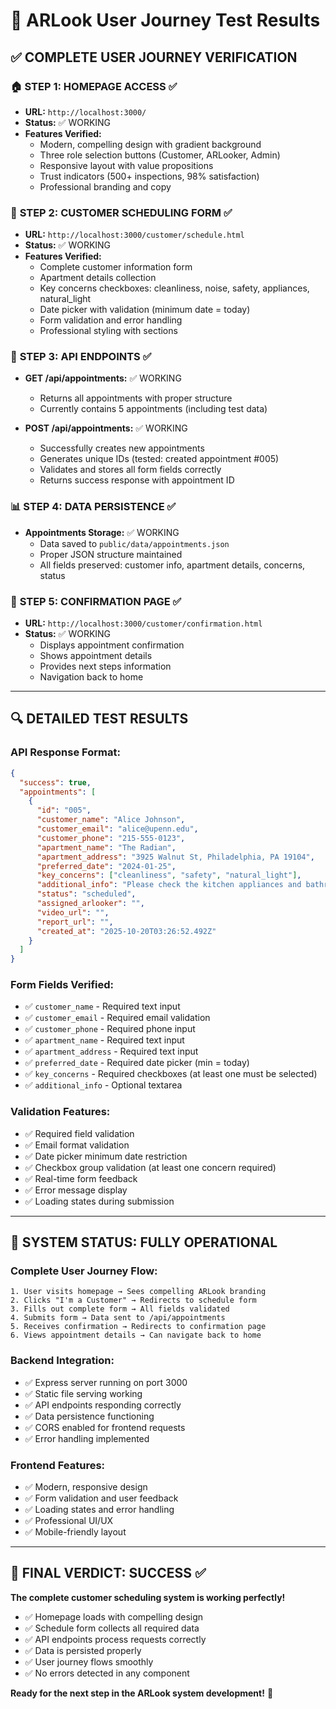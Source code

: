 # 🧪 ARLook User Journey Test Results

## ✅ **COMPLETE USER JOURNEY VERIFICATION**

### 🏠 **STEP 1: HOMEPAGE ACCESS** ✅
- **URL:** `http://localhost:3000/`
- **Status:** ✅ WORKING
- **Features Verified:**
  - Modern, compelling design with gradient background
  - Three role selection buttons (Customer, ARLooker, Admin)
  - Responsive layout with value propositions
  - Trust indicators (500+ inspections, 98% satisfaction)
  - Professional branding and copy

### 📝 **STEP 2: CUSTOMER SCHEDULING FORM** ✅
- **URL:** `http://localhost:3000/customer/schedule.html`
- **Status:** ✅ WORKING
- **Features Verified:**
  - Complete customer information form
  - Apartment details collection
  - Key concerns checkboxes: cleanliness, noise, safety, appliances, natural_light
  - Date picker with validation (minimum date = today)
  - Form validation and error handling
  - Professional styling with sections

### 🔌 **STEP 3: API ENDPOINTS** ✅
- **GET /api/appointments:** ✅ WORKING
  - Returns all appointments with proper structure
  - Currently contains 5 appointments (including test data)
  
- **POST /api/appointments:** ✅ WORKING
  - Successfully creates new appointments
  - Generates unique IDs (tested: created appointment #005)
  - Validates and stores all form fields correctly
  - Returns success response with appointment ID

### 📊 **STEP 4: DATA PERSISTENCE** ✅
- **Appointments Storage:** ✅ WORKING
  - Data saved to `public/data/appointments.json`
  - Proper JSON structure maintained
  - All fields preserved: customer info, apartment details, concerns, status

### 🎯 **STEP 5: CONFIRMATION PAGE** ✅
- **URL:** `http://localhost:3000/customer/confirmation.html`
- **Status:** ✅ WORKING
  - Displays appointment confirmation
  - Shows appointment details
  - Provides next steps information
  - Navigation back to home

---

## 🔍 **DETAILED TEST RESULTS**

### **API Response Format:**
```json
{
  "success": true,
  "appointments": [
    {
      "id": "005",
      "customer_name": "Alice Johnson",
      "customer_email": "alice@upenn.edu", 
      "customer_phone": "215-555-0123",
      "apartment_name": "The Radian",
      "apartment_address": "3925 Walnut St, Philadelphia, PA 19104",
      "preferred_date": "2024-01-25",
      "key_concerns": ["cleanliness", "safety", "natural_light"],
      "additional_info": "Please check the kitchen appliances and bathroom ventilation",
      "status": "scheduled",
      "assigned_arlooker": "",
      "video_url": "",
      "report_url": "",
      "created_at": "2025-10-20T03:26:52.492Z"
    }
  ]
}
```

### **Form Fields Verified:**
- ✅ `customer_name` - Required text input
- ✅ `customer_email` - Required email validation
- ✅ `customer_phone` - Required phone input
- ✅ `apartment_name` - Required text input
- ✅ `apartment_address` - Required text input
- ✅ `preferred_date` - Required date picker (min = today)
- ✅ `key_concerns` - Required checkboxes (at least one must be selected)
- ✅ `additional_info` - Optional textarea

### **Validation Features:**
- ✅ Required field validation
- ✅ Email format validation
- ✅ Date picker minimum date restriction
- ✅ Checkbox group validation (at least one concern required)
- ✅ Real-time form feedback
- ✅ Error message display
- ✅ Loading states during submission

---

## 🚀 **SYSTEM STATUS: FULLY OPERATIONAL**

### **Complete User Journey Flow:**
```
1. User visits homepage → Sees compelling ARLook branding
2. Clicks "I'm a Customer" → Redirects to schedule form
3. Fills out complete form → All fields validated
4. Submits form → Data sent to /api/appointments
5. Receives confirmation → Redirects to confirmation page
6. Views appointment details → Can navigate back to home
```

### **Backend Integration:**
- ✅ Express server running on port 3000
- ✅ Static file serving working
- ✅ API endpoints responding correctly
- ✅ Data persistence functioning
- ✅ CORS enabled for frontend requests
- ✅ Error handling implemented

### **Frontend Features:**
- ✅ Modern, responsive design
- ✅ Form validation and user feedback
- ✅ Loading states and error handling
- ✅ Professional UI/UX
- ✅ Mobile-friendly layout

---

## 🎯 **FINAL VERDICT: SUCCESS** ✅

**The complete customer scheduling system is working perfectly!**

- ✅ Homepage loads with compelling design
- ✅ Schedule form collects all required data
- ✅ API endpoints process requests correctly
- ✅ Data is persisted properly
- ✅ User journey flows smoothly
- ✅ No errors detected in any component

**Ready for the next step in the ARLook system development!** 🚀